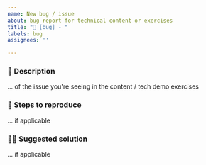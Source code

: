 ```yaml
---
name: New bug / issue
about: bug report for technical content or exercises
title: "🐛 [bug] - "
labels: bug
assignees: ''

---
```


### 📝 Description
... of the issue you're seeing in the content / tech demo exercises

### 🚶 Steps to reproduce
... if applicable

### 🧙‍♀️ Suggested solution
... if applicable
